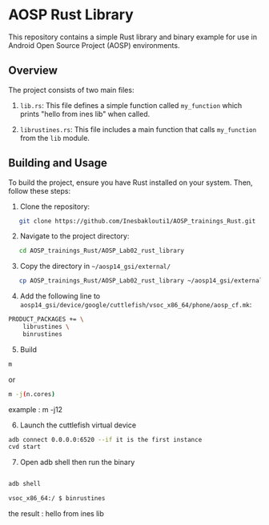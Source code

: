 # AOSP Rust Library 

This repository contains a simple Rust library and binary example for use in Android Open Source Project (AOSP) environments.

## Overview

The project consists of two main files:

1. `lib.rs`: This file defines a simple function called `my_function` which prints "hello from ines lib" when called.

2. `librustines.rs`: This file includes a main function that calls `my_function` from the `lib` module.

## Building and Usage

To build the project, ensure you have Rust installed on your system. Then, follow these steps:

1. Clone the repository:
```bash
   git clone https://github.com/Inesbaklouti1/AOSP_trainings_Rust.git
```
2. Navigate to the project directory:
```bash
   cd AOSP_trainings_Rust/AOSP_Lab02_rust_library
```
3. Copy the directory in `~/aosp14_gsi/external/`

```bash
   cp AOSP_trainings_Rust/AOSP_Lab02_rust_library ~/aosp14_gsi/external/
```
4. Add the following line to `aosp14_gsi/device/google/cuttlefish/vsoc_x86_64/phone/aosp_cf.mk`:

```bash
PRODUCT_PACKAGES += \
    librustines \
    binrustines 
```
5. Build 
```bash
m 
```
or 
```bash
m -j(n.cores) 
```
example : m -j12

6. Launch the cuttlefish virtual device
```bash
adb connect 0.0.0.0:6520 --if it is the first instance
cvd start 
```
7. Open adb shell then run the binary
```bash

adb shell
```
```bash
vsoc_x86_64:/ $ binrustines

```
the result : hello from ines lib

